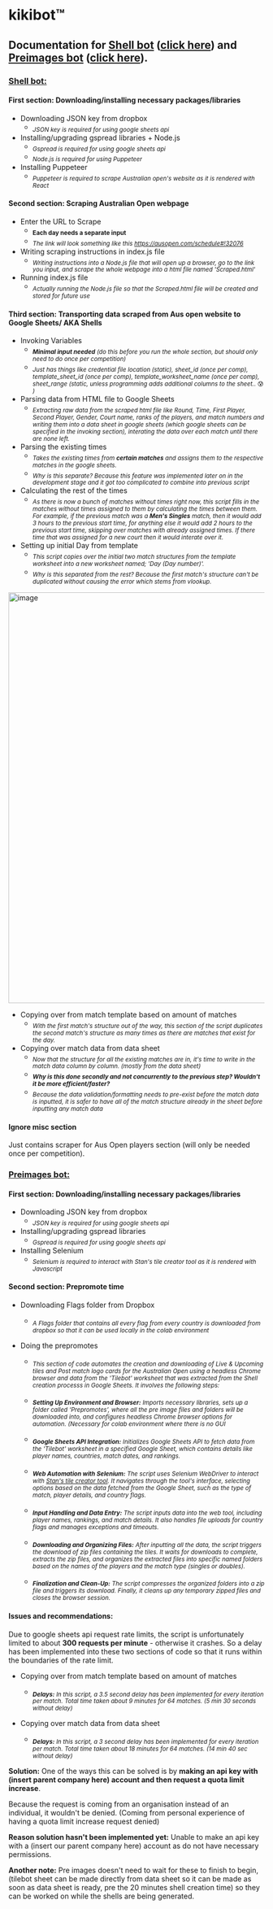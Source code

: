 # kikibot™
## Documentation for [Shell bot](https://github.com/kayleecragg/kikibot?tab=readme-ov-file#shell-bot) ([click here](https://colab.research.google.com/drive/1aaMA24oRGTzopTKtB7gD3w8dCXhTn3VF#scrollTo=Hy3aPhbppsgn)) and [Preimages bot](https://github.com/kayleecragg/kikibot/blob/main/README.md#preimages-bot) ([click here](https://colab.research.google.com/drive/1M2tbZjuFYC1Hk58EXUIWqs9gCeemUnln#scrollTo=m-g0DkAkbQfy)). 

### [Shell bot:](https://colab.research.google.com/drive/1aaMA24oRGTzopTKtB7gD3w8dCXhTn3VF#scrollTo=Hy3aPhbppsgn)

#### First section: Downloading/installing necessary packages/libraries
* Downloading JSON key from dropbox
  * <sub> *JSON key is required for using google sheets api* </sub>
* Installing/upgrading gspread libraries + Node.js
  * <sub> *Gspread is required for using google sheets api* </sub>
  * <sub> *Node.js is required for using Puppeteer* </sub>
* Installing Puppeteer
  * <sub> *Puppeteer is required to scrape Australian open's website as it is rendered with React* </sub>

#### Second section: Scraping Australian Open webpage
* Enter the URL to Scrape
  * <sub> **Each day needs a separate input** </sub>
  * <sub> *The link will look something like this https://ausopen.com/schedule#!32076* </sub>
* Writing scraping instructions in index.js file
   * <sub> *Writing instructions into a Node.js file that will open up a browser, go to the link you input, and scrape the whole webpage into a html file named 'Scraped.html'* </sub>
* Running index.js file
   * <sub> *Actually running the Node.js file so that the Scraped.html file will be created and stored for future use* </sub>


#### Third section: Transporting data scraped from Aus open website to Google Sheets/ AKA Shells
* Invoking Variables
  * <sub> ***Minimal input needed** (do this before you run the whole section, but should only need to do once per competition)* </sub>
  * <sub> *Just has things like credential file location (static), sheet_id (once per comp), template_sheet_id (once per comp), template_worksheet_name (once per comp), sheet_range (static, unless programming adds additional columns to the sheet..* :cold_sweat:	*)* </sub>
* Parsing data from HTML file to Google Sheets
  * <sub> *Extracting raw data from the scraped html file like Round, Time, First Player, Second Player, Gender, Court name, ranks of the players, and match numbers and writing them into a data sheet in google sheets (which google sheets can be specified in the invoking section), interating the data over each match until there are none left.* </sub>
* Parsing the existing times
  * <sub> *Takes the existing times from **certain matches** and assigns them to the respective matches in the google sheets.* </sub>
  * <sub> *Why is this separate? Because this feature was implemented later on in the development stage and it got too complicated to combine into previous script* </sub>
* Calculating the rest of the times
  * <sub> *As there is now a bunch of matches without times right now, this script fills in the matches without times assigned to them by calculating the times between them. For example, if the previous match was a **Men's Singles** match, then it would add 3 hours to the previous start time, for anything else it would add 2 hours to the previous start time, skipping over matches with already assigned times. If there time that was assigned for a new court then it would interate over it.* </sub>
* Setting up initial Day from template
  * <sub> *This script copies over the initial two match structures from the template worksheet into a new worksheet named; 'Day (Day number)'.* </sub>
  * <sub> *Why is this separated from the rest? Because the first match's structure can't be duplicated without causing the error which stems from vlookup.* </sub>
<img width="808" alt="image" src="https://github.com/kayleecragg/kikibot/assets/70317319/4b0217f6-9c09-491f-ae73-e0e7e1cbb454">


* Copying over from match template based on amount of matches
  * <sub> *With the first match's structure out of the way, this section of the script duplicates the second match's structure as many times as there are matches that exist for the day.* </sub>
* Copying over match data from data sheet
  * <sub> *Now that the structure for all the existing matches are in, it's time to write in the match data column by column. (mostly from the data sheet)* </sub>
  * <sub> ***Why is this done secondly and not concurrently to the previous step? Wouldn't it be more efficient/faster?*** </sub>
  * <sub> *Because the data validation/formatting needs to pre-exist before the match data is inputted, it is safer to have all of the match structure already in the sheet before inputting any match data* </sub>

#### Ignore misc section
Just contains scraper for Aus Open players section (will only be needed once per competition).

### [Preimages bot:](https://colab.research.google.com/drive/1M2tbZjuFYC1Hk58EXUIWqs9gCeemUnln#scrollTo=m-g0DkAkbQfy)

#### First section: Downloading/installing necessary packages/libraries
* Downloading JSON key from dropbox
  * <sub> *JSON key is required for using google sheets api* </sub>
* Installing/upgrading gspread libraries
  * <sub> *Gspread is required for using google sheets api* </sub>
* Installing Selenium
  * <sub> *Selenium is required to interact with Stan's tile creator tool as it is rendered with Javascript* </sub>

#### Second section: Prepromote time
* Downloading Flags folder from Dropbox
  * <sub> *A Flags folder that contains all every flag from every country is downloaded from dropbox so that it can be used locally in the colab environment* </sub>

* Doing the prepromotes
  * <sub> *This section of code automates the creation and downloading of Live & Upcoming tiles and Post match logo cards for the Australian Open using a headless Chrome browser and data from the 'Tilebot' worksheet that was extracted from the Shell creation processs in Google Sheets. It involves the following steps:* </sub>

  * <sub> ***Setting Up Environment and Browser:** Imports necessary libraries, sets up a folder called ‘Prepromotes’, where all the pre image files and folders will be downloaded into, and configures headless Chrome browser options for automation. (Necessary for colab environment where there is no GUI* </sub>

  * <sub> ***Google Sheets API Integration:** Initializes Google Sheets API to fetch data from the 'Tilebot' worksheet in a specified Google Sheet, which contains details like player names, countries, match dates, and rankings.* </sub>

  * <sub> ***Web Automation with Selenium:** The script uses Selenium WebDriver to interact with [Stan's tile creator tool](https://thelivecms.prod.streamco.cloud/tile-creator/). It navigates through the tool's interface, selecting options based on the data fetched from the Google Sheet, such as the type of match, player details, and country flags.* </sub>

  * <sub> ***Input Handling and Data Entry:** The script inputs data into the web tool, including player names, rankings, and match details. It also handles file uploads for country flags and manages exceptions and timeouts.* </sub>

  * <sub> ***Downloading and Organizing Files:** After inputting all the data, the script triggers the download of zip files containing the tiles. It waits for downloads to complete, extracts the zip files, and organizes the extracted files into specific named folders based on the names of the players and the match type (singles or doubles).* </sub>

  * <sub> ***Finalization and Clean-Up:** The script compresses the organized folders into a zip file and triggers its download. Finally, it cleans up any temporary zipped files and closes the browser session.* </sub>
  
<!-- * <sub> ***[Line by line explanation](https://github.com/kayleecragg/kikibot/tree/main/preimages#readme)*** </sub> -->

#### Issues and recommendations:

Due to google sheets api request rate limits, the script is unfortunately limited to about **300 requests per minute** - otherwise it crashes. 
So a delay has been implemented into these two sections of code so that it runs within the boundaries of the rate limit.

* Copying over from match template based on amount of matches
    * <sub> ***Delays:** In this script, a 3.5 second delay has been implemented for every iteration per match. Total time taken about 9 minutes for 64 matches. (5 min 30 seconds without delay)* </sub>

* Copying over match data from data sheet
    * <sub> ***Delays:** In this script, a 3 second delay has been implemented for every iteration per match. Total time taken about 18 minutes for 64 matches. (14 min 40 sec without delay)* </sub>

**Solution:** One of the ways this can be solved is by **making an api key with (insert parent company here) account and then request a quota limit increase**.

Because the request is coming from an organisation instead of an individual, it wouldn't be denied. (Coming from personal experience of having a quota limit increase request denied)

**Reason solution hasn't been implemented yet:** Unable to make an api key with a (insert our parent company here) account as do not have necessary permissions. 

**Another note:** Pre images doesn't need to wait for these to finish to begin, (tilebot sheet can be made directly from data sheet so it can be made as soon as data sheet is ready, pre the 20 minutes shell creation time) so they can be worked on while the shells are being generated.

